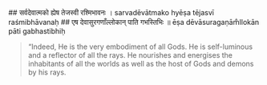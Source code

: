 <section>
<section data-markdown>
## सर्वदेवात्मको ह्येष तेजस्वी रश्मिभावनः ।
sarvadēvātmako hyēṣa tējasvī raśmibhāvanaḥ
## एष देवासुरगणाँल्लोकान् पाति गभस्तिभिः ॥
ēṣa dēvāsuragaṇām̐llokān pāti gabhastibhiḥ

> “Indeed, He is the very embodiment of all Gods. He is self-luminous and a reflector of all the rays. He nourishes and energises the inhabitants of all the worlds as well as the host of Gods and demons by his rays.
<!--
<section data-markdown>
> He indeed represent the totality of all celestial beings. He is self-luminous and sustains all with his rays. He nourishes and energizes the inhabitants of all the worlds and the race of Devas and Asuras.
</section>
-->
</section>
</section>
